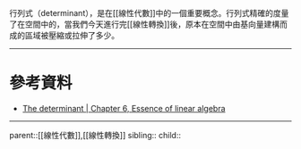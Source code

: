 行列式（determinant），是在[[線性代數]]中的一個重要概念。行列式精確的度量了在空間中的，當我們今天進行完[[線性轉換]]後，原本在空間中由基向量建構而成的區域被壓縮或拉伸了多少。

- - -
# 參考資料
- [The determinant | Chapter 6, Essence of linear algebra](https://www.youtube.com/watch?v=Ip3X9LOh2dk&list=PLZHQObOWTQDPD3MizzM2xVFitgF8hE_ab&index=6)
- - -
parent::[[線性代數]],[[線性轉換]]
sibling::
child::